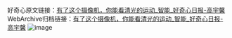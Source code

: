好奇心原文链接：[有了这个摄像机，你能看清光的运动_智能_好奇心日报-高宇馨](https://www.qdaily.com/articles/5053.html)
WebArchive归档链接：[有了这个摄像机，你能看清光的运动_智能_好奇心日报-高宇馨](http://web.archive.org/web/20190623163747/https://www.qdaily.com/articles/5053.html)
![image](http://ww3.sinaimg.cn/large/007d5XDply1g3wcswx87pj30u035lkil)